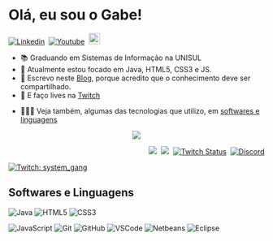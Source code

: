 # Olá, eu sou o Gabe!

[![Linkedin](https://img.shields.io/badge/-LinkedIn-blue?style=flat&logo=Linkedin&logoColor=white)](https://www.linkedin.com/in/gltm-jrsoftwaredeveloper/)&nbsp; [![Youtube](https://img.shields.io/badge/-YouTube-bb0000?style=flat&logo=YouTube&logoColor=white&link=https://www.youtube.com/channel/UC3i5QneYxOtgJUV0e1ZfQAQ/)](https://www.youtube.com/channel/UC3i5QneYxOtgJUV0e1ZfQAQ/)&nbsp; 
[<img src="https://img.shields.io/github/followers/gabrielltmonteiro?label=follow&style=social" height="22" title="Follow me" />](https://github.com/gabrielltmonteiro)&nbsp;


<!--Html-->

<ul>
  <li>📚 Graduando em Sistemas de Informação na UNISUL</li>
  
  <li>🐗 Atualmente estou focado em Java, HTML5, CSS3 e JS.</li>
  <li>📝 Escrevo neste <a href="https://systemgang.blogspot.com" title="System_Gang">Blog</a>, porque acredito que o conhecimento deve ser compartilhado.</li>
  <li>🎥 E faço lives na <a href="https://www.twitch.tv/system_gang" title="Roxinha">Twitch</a></li>
 </ul>
<!--
[Âncora Markdown](#ancora-markdown)          //Âncora Markdown
## Ancora Markdown 
[Âncora Markdown](#section)                  //Âncora Markdown & HTML
## <a name=“section”><a/> Âncora Markdown
<a href="#ancora">Âncora HTML</a>            //Âncora HTML
## <a name=“ancora”><a/> Âncora HTML 
-->

* 👨🏾‍💻 Veja também, algumas das tecnologias que utilizo, em [softwares e linguagens](#softwares-e-linguagens) 

<p align="center"> 
 <a><img src="https://github-readme-stats.vercel.app/api?username=gabrielltmonteiro&show_icons=true&theme=bluewhite" /></a>
</p> 
<p align="right">
 <a href="https://systemgang.blogspot.com/"><img src="https://img.shields.io/twitter/url?color=orange&label=System_Gang&logo=blogger&logoColor=white&style=plastic&url=https%3A%2F%2Fsystemgang.blogspot.com"></a>&nbsp;
 <a href="https://senhordesenvolvedor.wordpress.com/"><img src="https://img.shields.io/twitter/url?color=white&label=Sr.%20Desenvolvedor&logo=wordpress&style=plastic&url=https%3A%2F%2Fsenhordesenvolvedor.wordpress.com%2F"></a>&nbsp;
 <a href="https://twitch.tv/system_gang"><img alt="Twitch Status" src="https://img.shields.io/twitch/status/system_gang?color=d60087&label=Live&logo=twitch&logoColor=white"></a>&nbsp;
 <a href="https://discord.gg/Bu78wBZ"><img alt="Discord" src="https://img.shields.io/discord/750976315880112189?color=green&label=Chat&logo=discord&logoColor=white"></a>
 </p>

[//]: # "Markdown"
[![Twitch: system_gang](https://img.shields.io/badge/-Twitch-blueviolet?style=flat-square&logo=Twitch&logoColor=white&link=https://www.twitch.tv/system_gang)](https://www.twitch.tv/system_gang)

## Softwares e Linguagens  

<img href="https://img.shields.io/badge/-Java-007396?style=flat-square&logo=java" alt="Java" title="Java"></a>
<img href="https://img.shields.io/badge/-HTML5-E34F26?style=flat-square&logo=html5&logoColor=white" alt="HTML5" title="HTML5"></a>
<img href="https://img.shields.io/badge/-CSS3-1572B6?style=flat-square&logo=css3" alt="CSS3" title="CSS3"></a>

<img href="https://img.shields.io/badge/-JavaScript-black?style=flat-square&logo=javascript" alt="JavaScript" title="JavaScript"></a>
<img href="https://img.shields.io/badge/-Git-black?style=flat-square&logo=git" alt="Git" title="Git"></a>
<img href="https://img.shields.io/badge/-GitHub-181717?style=flat-square&logo=github" alt="GitHub" title="GitHub"></a>
<img href="https://img.shields.io/badge/-VSCode-007ACC?style=flat-square&logo=visual-studio-code&logoColor=white" alt="VSCode" title="VSCode"></a>
<img href="https://img.shields.io/badge/-Netbeans-black?style=flat-square&logo=netbeans-idea&logoColor=white" alt="Netbeans" title="Netbeans"></a>
<img alt="Eclipse" title="Eclipse" href="https://img.shields.io/badge/-Eclipse-2C2255?style=flat-square&logo=eclipse&logoColor=white"></a>


<!--<a name=“section”><a/>-->
<!--
<p align="center"> 
  <img src="https://github-readme-stats.vercel.app/api/top-langs/?username=gabrielltmonteiro&theme=blue-white"></img>
</p>
-->








<!--
**gabrielltmonteiro/gabrielltmonteiro** is a ✨ _special_ ✨ repository because its `README.md` (this file) appears on your GitHub profile.

Here are some ideas to get you started:

- 🔭 I’m currently working on ...       - 🔭 Atualmente estou trabalhando em ...
- 🌱 I’m currently learning ...         - 🌱 Atualmente estou aprendendo ...
- 👯 I’m looking to collaborate on ...  - 👯 Atualmente estou  colaborando ...
- 🤔 I’m looking for help with ...      - 🤔 Estou procurando por ajuda com ...
- 💬 Ask me about ...                   - 💬 Me pergunto sobre ...
- 📫 How to reach me: ...               - 📫 Como me encontrar: ...
- 😄 Pronouns: ...                      - 😄 ?Pronomes?: ...
- ⚡ Fun fact: ...                      - ⚡ Fatos divertidos: ... 
-->
